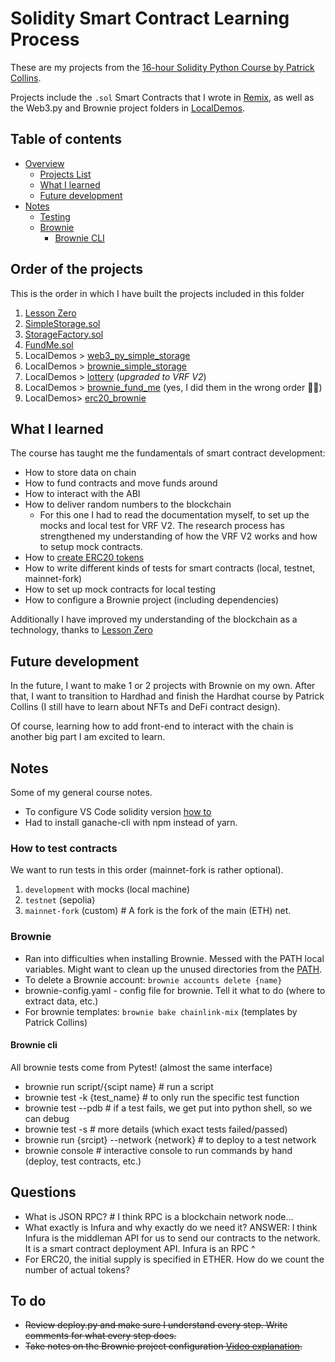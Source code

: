 # Solidity Smart Contract Learning Process
These are my projects from the [16-hour Solidity Python Course by Patrick Collins](https://youtu.be/M576WGiDBdQ).

Projects include the `.sol` Smart Contracts that I wrote in [Remix](https://remix.ethereum.org/), as well as the Web3.py and Brownie project folders in [LocalDemos](./localDemos/).

## Table of contents
- [Overview](#overview)
    - [Projects List](#order-of-the-projects)
    - [What I learned](#what-i-learned)
    - [Future development](#future-development)
- [Notes](#notes)
    - [Testing](#how-to-test-contracts)
    - [Brownie](#brownie)
        - [Brownie CLI](#brownie-cli)

## Order of the projects
This is the order in which I have built the projects included in this folder
1. [Lesson Zero](./Lesson%20Zero.md)
2. [SimpleStorage.sol](./SimpleStorage.sol)
3. [StorageFactory.sol](./StorageFactory.sol)
4. [FundMe.sol](./FundMe.sol)
5. LocalDemos > [web3_py_simple_storage](./localDemos/web3_py_simple_storage/)
6. LocalDemos > [brownie_simple_storage](./localDemos/brownie_simple_storage/)
7. LocalDemos > [lottery](./localDemos/lottery/) (*upgraded to VRF V2*)
8. LocalDemos > [brownie_fund_me](./localDemos/brownie_fund_me/) (yes, I did them in the wrong order 🤦‍♂️)
9. LocalDemos> [erc20_brownie](./localDemos/erc20_brownie/)

## What I learned
The course has taught me the fundamentals of smart contract development:
- How to store data on chain
- How to fund contracts and move funds around
- How to interact with the ABI
- How to deliver random numbers to the blockchain
    - For this one I had to read the documentation myself, to set up the mocks and local test for VRF V2. The research process has strengthened my understanding of how the VRF V2 works and how to setup mock contracts.
- How to [create ERC20 tokens](./localDemos/erc20_brownie/)
- How to write different kinds of tests for smart contracts (local, testnet, mainnet-fork)
- How to set up mock contracts for local testing
- How to configure a Brownie project (including dependencies)

Additionally I have improved my understanding of the blockchain as a technology, thanks to [Lesson Zero](/Lesson%20Zero.md)

## Future development
In the future, I want to make 1 or 2 projects with Brownie on my own. After that, I want to transition to Hardhad and finish the Hardhat course by Patrick Collins (I still have to learn about NFTs and DeFi contract design).


Of course, learning how to add front-end to interact with the chain is another big part I am excited to learn.

## Notes
Some of my general course notes.
- To configure VS Code solidity version [how to](https://youtu.be/umg2fWQX6jM?t=658)
- Had to install ganache-cli with npm instead of yarn.

### How to test contracts
We want to run tests in this order (mainnet-fork is rather optional).
1. `development` with mocks (local machine)
2. `testnet` (sepolia)
3. `mainnet-fork` (custom) # A fork is the fork of the main (ETH) net.

### Brownie
- Ran into difficulties when installing Brownie. Messed with the PATH local variables.
Might want to clean up the unused directories from the [PATH](https://gist.github.com/nex3/c395b2f8fd4b02068be37c961301caa7).
- To delete a Brownie account: `brownie accounts delete {name}`
- brownie-config.yaml - config file for brownie. Tell it what to do (where to extract data, etc.)
- For brownie templates: `brownie bake chainlink-mix` (templates by Patrick Collins)

#### Brownie cli 
All brownie tests come from Pytest! (almost the same interface)
- brownie run script/{scipt name} # run a script
- brownie test -k {test_name} # to only run the specific test function
- brownie test --pdb # if a test fails, we get put into python shell, so we can debug   
- brownie test -s # more details (which exact tests failed/passed)
- brownie run {srcipt} --network {network} # to deploy to a test network
- brownie console # interactive console to run commands by hand (deploy, test contracts, etc.)

## Questions
- What is JSON RPC? # I think RPC is a blockchain network node...
- What exactly is Infura and why exactly do we need it?
ANSWER: I think Infura is the middleman API for us to send our contracts to the network. It is a smart contract deployment API. Infura is an RPC ^
- For ERC20, the initial supply is specified in ETHER. How do we count the number of actual tokens?


## To do
- <s>Review deploy.py and make sure I understand every step. Write comments for what every step does.</s>
- <s>Take notes on the Brownie project configuration [Video explanation](https://youtu.be/OeHYm7CXNsw?t=262).</s>